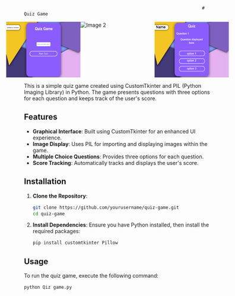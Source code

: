                                                                        # Quiz Game


<div style="display: flex; justify-content: center;"><img src="assets/page_1.png" alt="Image 1" width="200" height="150"><img src="assests/page_2.png" alt="Image 2" width="200" height="150"><img src="assets/layout.jpg" alt="Image 3" width="200" height="150"></div>


This is a simple quiz game created using CustomTkinter and PIL (Python Imaging Library) in Python. The game presents questions with three options for each question and keeps track of the user's score.


## Features

- **Graphical Interface**: Built using CustomTkinter for an enhanced UI experience.
- **Image Display**: Uses PIL for importing and displaying images within the game.
- **Multiple Choice Questions**: Provides three options for each question.
- **Score Tracking**: Automatically tracks and displays the user's score.

## Installation

1. **Clone the Repository**:
    ```bash
    git clone https://github.com/yourusername/quiz-game.git
    cd quiz-game
    ```

2. **Install Dependencies**:
    Ensure you have Python installed, then install the required packages:
    ```bash
    pip install customtkinter Pillow
    ```

## Usage

To run the quiz game, execute the following command:
```bash
python Qiz game.py
